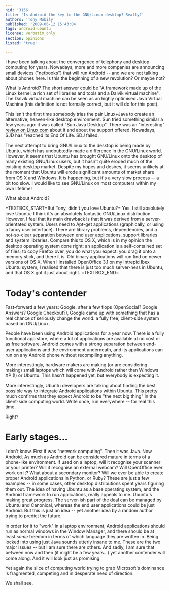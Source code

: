```yaml
---
nid: '3156'
title: 'Is Android the key to the GNU/Linux desktop? Really?'
authors: 'Tony Mobily'
published: '2009-06-12 15:43:04'
tags: android-ubuntu
license: verbatim_only
section: opinions
listed: 'true'

---
```

I have been talking about the convergence of telephony and desktop computing for years. Nowadays, more and more companies are announcing small devices ("netbooks") that will run Android -- and we are not talking about phones here. Is this the beginning of a new revolution? Or maybe not?

<!--break-->

What is Android? The short answer could be "A framework made up of the Linux kernel, a rich set of libraries and tools and a Dalvik virtual machine". The Dalvik virtual machine can be seen as an highly optimised Java Virtual Machine (this definition is not formally correct, but it will do for this post).

This isn't the first time somebody tries the pair Linux+Java to create an alternative, heaven-like desktop environment. Sun tried something similar a few years ago: it was called "Sun Java Desktop". There was an "interesting" [review on Linux.com](http://www.linux.com/archive/feature/36216) about it and about the support offered. Nowadays, SJD has "reached its End Of Life. SDJ failed.

The next attempt to bring GNU/Linux to the desktop is being made by Ubuntu, which has undoubtedly made a difference in the GNU/Linux world. However, it seems that Ubuntu has brought GNU/Linux onto the desktop of many existing GNU/Linux users, but it hasn't quite eroded much of the existing desktop market. Despite my hopes and desires, it seems unlikely at the moment that Ubuntu will erode significant amounts of market share from OS X and Windows. It _is_ happening, but it's a very slow process -- a bit too slow. I would like to see GNU/Linux on most computers within my own lifetime!

What about Android?

=TEXTBOX_START=But Tony, didn't you love Ubuntu?=
Yes, I still absolutely love Ubuntu; I think it's an absolutely fantastic GNU/Linux distribution. However, I feel that its main drawback is that it was derived from a server-orientated system. Users need to Apt-get applications (graphically, or using a fancy user interface). There are library problems, dependencies, and a not-so-clear separation between end user applications, support libraries and system libraries. Compare this to OS X, which is in my opinion the desktop operating system done right: an application is a self-contained set of files; to copy Firefox over, you do what you expect: you drag it onto a memory stick, and there it is. Old binary applications will run find on newer versions of OS X.
When I installed OpenOffice 3.1 on my Intrepid Ibex Ubuntu system, I realised that there is just too much server-ness in Ubuntu, and that OS X got it just about right.
=TEXTBOX_END=

# Today's contender

Fast-forward a few years: Google, after a few flops (OpenSocial? Google Answers? Google Checkout?), Google came up with something that has a real chance of seriously change the world: a fully free, client-side system based on GNU/Linux.

People have been using Android applications for a year now. There is a fully functional app store, where a lot of applications are available at no cost or as free software. Android comes with a strong separation between end-user applications and the environment underneath, and its applications can run on any Android phone without recompiling anything.

More interestingly, hardware makers are making (or are considering making) small laptops which will come with Android rather than Windows XP (!) or Ubuntu. This hasn't happened yet, but everybody is expecting it.

More interestingly, Ubuntu developers are talking about finding the best possible way to integrate Android applications within Ubuntu. This pretty much confirms that they expect Android to be "the next big thing" in the client-side computing world. Write once, run everywhere -- for real this time.

Right?

# Early stages...

I don't know. First if was "network computing". Then it was Java. Now Android. As much as Android can be considered mature in terms of a phone-like environment. If used on a laptop, will it recognise your scanner or your printer? Will it recognise an external webcam? Will OpenOffice ever work on it? What about a secondary monitor? Will we ever be able to create proper Android applications in Python, or Ruby? These are just a few examples -- in some cases, other desktop distributions spent years figuring them out. The idea of having Ubuntu as a base operating system, and the Android framework to run applications, really appeals to me. Ubuntu's making great progress. The server-ish part of the deal can be managed by Ubuntu and Canonical, whereas the end user applications could be just Android. But this is just an idea -- yet another idea by a random author trying to predict the future.

In order for it to "work" in a laptop environment, Android applications should run as normal windows in the Window Manager, and there should be at least _some_ freedom in terms of which language they are written in. Being locked into using just Java sounds utterly insane to me. These are the two major issues -- but I am sure there are others. And sadly, I am sure that between now and then (it might be a few years...) yet another contender will come along. And it will look just as promising. 

Yet again the slice of computing world trying to grab Microsoft's dominance is fragmented, competing and in desperate need of direction.

We shall see.